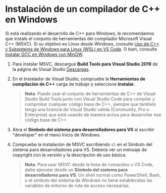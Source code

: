 <h1 data-loc-id="walkthrough.windows.install.compiler">Instalación de un compilador de C++ en Windows</h1>
<p data-loc-id="walkthrough.windows.text1">Si está realizando el desarrollo de C++ para Windows, le recomendamos que instale el conjunto de herramientas del compilador Microsoft Visual C++ (MSVC). Si su objetivo es Linux desde Windows, consulte <a href="https://code.visualstudio.com/docs/cpp/config-wsl" data-loc-id="walkthrough.windows.link.title1">Uso de C++ y Subsistema de Windows para Linux (WSL) en VS Code</a>. O bien, consulte <a href="https://code.visualstudio.com/docs/cpp/config-mingw" data-loc-id="walkthrough.windows.link.title2">instalar GCC en Windows con MinGW</a>.</p>
<ol>
<li><p data-loc-id="walkthrough.windows.text2">Para instalar MSVC, descargue <strong data-loc-id="walkthrough.windows.build.tools1">Build Tools para Visual Studio 2019</strong> de la página de Visual Studio <a href="https://visualstudio.microsoft.com/downloads/#build-tools-for-visual-studio-2019" data-loc-id="walkthrough.windows.link.downloads">Descargas</a>. </p>
</li>
<li><p data-loc-id="walkthrough.windows.text3">En el Instalador de Visual Studio, compruebe la <strong data-loc-id="walkthrough.windows.build.tools2">Herramientas de compilación de C++</strong> carga de trabajo y seleccione <strong data-loc-id="walkthrough.windows.link.install">Instalar</strong>.</p>
<blockquote>
<p><strong data-loc-id="walkthrough.windows.note1">Nota</strong>: <span data-loc-id="walkthrough.windows.note1.text">Puede usar el conjunto de herramientas de C++ de Visual Studio Build Tools junto con Visual Studio Code para compilar y comprobar cualquier código base de C++, siempre que también tenga una licencia de Visual Studio válida (Community, Pro o Enterprise) que esté usando de manera activa para desarrollar ese código base de C++.</span></p>
</blockquote>
</li>
<li><p data-loc-id="walkthrough.windows.open.command.prompt">Abra el <strong data-loc-id="walkthrough.windows.command.prompt.name1">Símbolo del sistema para desarrolladores para VS</strong> al escribir "developer" en el menú Inicio de Windows.</p>
</li>
<li><p data-loc-id="walkthrough.windows.check.install">Compruebe la instalación de MSVC escribiendo <code>cl</code> en el Símbolo del sistema para desarrolladores para VS. Debería ver un mensaje de copyright con la versión y la descripción de uso básica.</p>
<blockquote>
<p><strong data-loc-id="walkthrough.windows.note2">Nota</strong>: <span data-loc-id="walkthrough.windows.note2.text">Para usar MSVC desde la línea de comandos o VS Code, debe ejecutar desde un <strong data-loc-id="walkthrough.windows.command.prompt.name2">Símbolo del sistema para desarrolladores para VS</strong>. Un shell normal como <span>PowerShell</span>, <span>Bash</span>, o el símbolo del sistema de Windows no tiene establecidas las variables de entorno de ruta de acceso necesarias.</span></p>
</blockquote>
</li>
</ol>
